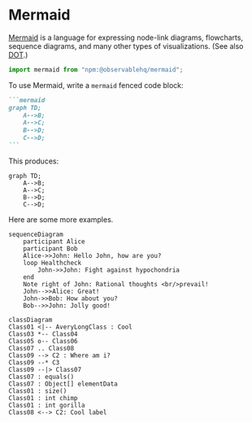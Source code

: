 # Mermaid

[Mermaid](https://mermaid.js.org/) is a language for expressing node-link diagrams, flowcharts, sequence diagrams, and many other types of visualizations. (See also [DOT](./dot).)

```js echo
import mermaid from "npm:@observablehq/mermaid";
```

To use Mermaid, write a `mermaid` fenced code block:

````md
```mermaid
graph TD;
    A-->B;
    A-->C;
    B-->D;
    C-->D;
```
````

This produces:

```mermaid
graph TD;
    A-->B;
    A-->C;
    B-->D;
    C-->D;
```

Here are some more examples.

```mermaid echo
sequenceDiagram
    participant Alice
    participant Bob
    Alice->>John: Hello John, how are you?
    loop Healthcheck
        John->>John: Fight against hypochondria
    end
    Note right of John: Rational thoughts <br/>prevail!
    John-->>Alice: Great!
    John->>Bob: How about you?
    Bob-->>John: Jolly good!
```

```mermaid echo
classDiagram
Class01 <|-- AveryLongClass : Cool
Class03 *-- Class04
Class05 o-- Class06
Class07 .. Class08
Class09 --> C2 : Where am i?
Class09 --* C3
Class09 --|> Class07
Class07 : equals()
Class07 : Object[] elementData
Class01 : size()
Class01 : int chimp
Class01 : int gorilla
Class08 <--> C2: Cool label
```
